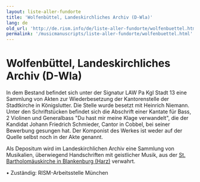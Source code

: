 ```yaml
---
layout: liste-aller-fundorte
title: 'Wolfenbüttel, Landeskirchliches Archiv (D-Wla)'
lang: de
old_url: 'http://de.rism.info/de/liste-aller-fundorte/wolfenbuettel.html'
permalink: '/musicmanuscripts/liste-aller-fundorte/wolfenbuettel.html'
---
```



# Wolfenbüttel, Landeskirchliches Archiv (D-Wla)

In dem Bestand befindet sich unter der Signatur LAW Pa Kgl Stadt 13 eine Sammlung von Akten zur Wiederbesetzung der Kantorenstelle der Stadtkirche in Königslutter. Die Stelle wurde besetzt mit Heinrich Niemann. Unter den Schriftstücken befindet sich die Abschrift einer Kantate für Bass, 2 Violinen und Generalbass "Du hast mir meine Klage verwandelt", die der Kandidat Johann Friedrich Schmieder, Cantor in Cobbel, bei seiner Bewerbung gesungen hat. Der Komponist des Werkes ist weder auf der Quelle selbst noch in der Akte genannt.

Als Depositum wird im Landeskirchlichen Archiv eine Sammlung von Musikalien, überwiegend Handschriften mit geistlicher Musik, aus der [St. Bartholomäuskirche in Blankenburg (Harz)](musicmanuscripts/liste-aller-fundorte/blankenburg-d-blabk.html "Opens internal link in current window") verwahrt.

• Zuständig: RISM-Arbeitsstelle München

&nbsp;


